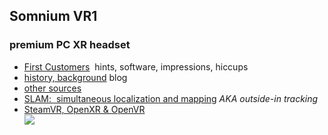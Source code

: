 ---
---
## Somnium VR1
### premium PC XR headset
- [First Customers](XR/first.htm)&nbsp; hints, software, impressions, hiccups
- [history, background](XR/VR1.html) blog
- [other sources](XR/Somnium_VR1_sources.htm)
- [SLAM:&nbsp; simultaneous localization and mapping](XR/SLAM.htm) *AKA outside-in tracking*
- [SteamVR, OpenXR & OpenVR](XR/mbucchia.html)  
![](https://store.somniumspace.com/cdn/shop/files/VR1_0006_VR_ET_MR_HT_2_1500x_crop_center.jpg)
